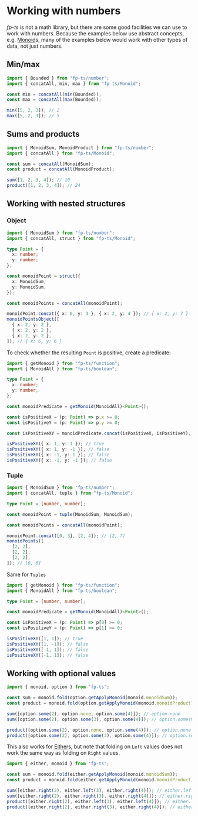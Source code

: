 # Working with numbers

_fp-ts_ is not a math library, but there are some good facilities we can use to work with numbers. Because the examples below use abstract concepts, e.g. [Monoid](https://gcanti.github.io/fp-ts/modules/Monoid.ts)s, many of the examples below would work with other types of data, not just numbers.

## Min/max

```ts
import { Bounded } from "fp-ts/number";
import { concatAll, min, max } from "fp-ts/Monoid";

const min = concatAll(min(Bounded));
const max = concatAll(max(Bounded));

min([5, 2, 3]); // 2
max([5, 2, 3]); // 5
```

## Sums and products

```ts
import { MonoidSum, MonoidProduct } from "fp-ts/number";
import { concatAll } from "fp-ts/Monoid";

const sum = concatAll(MonoidSum);
const product = concatAll(MonoidProduct);

sum([1, 2, 3, 4]); // 10
product([1, 2, 3, 4]); // 24
```

## Working with nested structures

### Object

```ts
import { MonoidSum } from "fp-ts/number";
import { concatAll, struct } from "fp-ts/Monoid";

type Point = {
  x: number;
  y: number;
};

const monoidPoint = struct({
  x: MonoidSum,
  y: MonoidSum,
});

const monoidPoints = concatAll(monoidPoint);

monoidPoint.concat({ x: 0, y: 3 }, { x: 2, y: 4 }); // { x: 2, y: 7 }
monoidPointsObject([
  { x: 2, y: 2 },
  { x: 2, y: 2 },
  { x: 2, y: 2 },
]); // { x: 6, y: 6 }
```

To check whether the resulting `Point` is positive, create a predicate:

```ts
import { getMonoid } from "fp-ts/function";
import { MonoidAll } from "fp-ts/boolean";

type Point = {
  x: number;
  y: number;
};

const monoidPredicate = getMonoid(MonoidAll)<Point>();

const isPositiveX = (p: Point) => p.x >= 0;
const isPositiveY = (p: Point) => p.y >= 0;

const isPositiveXY = monoidPredicate.concat(isPositiveX, isPositiveY);

isPositiveXY({ x: 1, y: 1 }); // true
isPositiveXY({ x: 1, y: -1 }); // false
isPositiveXY({ x: -1, y: 1 }); // false
isPositiveXY({ x: -1, y: -1 }); // false
```

### Tuple

```ts
import { MonoidSum } from "fp-ts/number";
import { concatAll, tuple } from "fp-ts/Monoid";

type Point = [number, number];

const monoidPoint = tuple(MonoidSum, MonoidSum);

const monoidPoints = concatAll(monoidPoint);

monoidPoint.concat([0, 3], [2, 4]); // [2, 7]
monoidPoints([
  [2, 2],
  [2, 2],
  [2, 2],
]); // [6, 6]
```

Same for `Tuples`

```ts
import { getMonoid } from "fp-ts/function";
import { MonoidAll } from "fp-ts/boolean";

type Point = [number, number];

const monoidPredicate = getMonoid(MonoidAll)<Point>();

const isPositiveX = (p: Point) => p[0] >= 0;
const isPositiveY = (p: Point) => p[1] >= 0;

isPositiveXY([1, 1]); // true
isPositiveXY([1, -1]); // false
isPositiveXY([-1, 1]); // false
isPositiveXY([-1, 1]); // false
```

## Working with optional values

```ts
import { monoid, option } from "fp-ts";

const sum = monoid.fold(option.getApplyMonoid(monoid.monoidSum));
const product = monoid.fold(option.getApplyMonoid(monoid.monoidProduct));

sum([option.some(2), option.none, option.some(4)]); // option.none
sum([option.some(2), option.some(3), option.some(4)]); // option.some(9)

product([option.some(2), option.none, option.some(4)]); // option.none
product([option.some(2), option.some(3), option.some(4)]); // option.some(24)
```

This also works for [Either](https://gcanti.github.io/fp-ts/modules/Either.ts)s, but note that folding on `Left` values does not work the same way as folding on `Right` values.

```ts
import { either, monoid } from "fp-ts";

const sum = monoid.fold(either.getApplyMonoid(monoid.monoidSum));
const product = monoid.fold(either.getApplyMonoid(monoid.monoidProduct));

sum([either.right(2), either.left(3), either.right(4)]); // either.left(3)
sum([either.right(2), either.right(3), either.right(4)]); // either.right(9)
product([either.right(2), either.left(3), either.left(4)]); // either.left(3) <- it's the first either.left value
product([either.right(2), either.right(3), either.right(4)]); // either.right(24)
```
